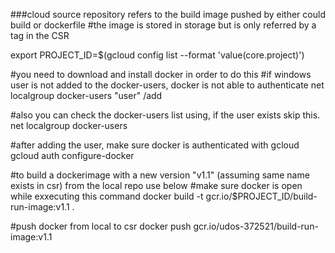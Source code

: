 ###cloud source repository refers to the build image pushed by either could build or dockerfile
#the image is stored in storage but is only referred by a tag in the CSR

export PROJECT_ID=$(gcloud config list --format 'value(core.project)')


#you need to download and install docker in order to do this 
#if windows user is not added to the docker-users, docker is not able to authenticate
net localgroup docker-users "user" /add

#also you can check the docker-users list using, if the user exists skip this.
net localgroup docker-users

#after adding the user, make sure docker is authenticated with gcloud
gcloud auth configure-docker

#to build a dockerimage with a new version "v1.1" (assuming same name exists in csr) from the local repo use below
#make sure docker is open while exxecuting this command
docker build -t gcr.io/$PROJECT_ID/build-run-image:v1.1 .

#push docker from local to csr
docker push gcr.io/udos-372521/build-run-image:v1.1

